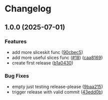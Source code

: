 # Changelog

## 1.0.0 (2025-07-01)


### Features

* add more sliceskit func ([90cbec5](https://github.com/umefy/godash/commit/90cbec5019f649557cdc01046311b93848e421d4))
* add more useful slices func ([#18](https://github.com/umefy/godash/issues/18)) ([caa8169](https://github.com/umefy/godash/commit/caa81695421c8a25c7fa8fcd4f23a9343f86666e))
* create first release ([b1a0430](https://github.com/umefy/godash/commit/b1a0430dca60c40322833e8baa99296cb2053d06))


### Bug Fixes

* empty just testing release-please ([9baa215](https://github.com/umefy/godash/commit/9baa21564eb51eadb3d3064a2170684fb72f1a03))
* trigger release with valid commit ([43edd0b](https://github.com/umefy/godash/commit/43edd0b39c69e7cd3a891ad7fc5289cf06001795))

